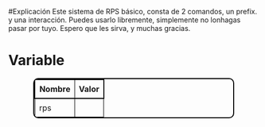 #Explicación
Este sistema de RPS básico, consta de 2 comandos, un prefix. y una interacción. Puedes usarlo libremente, simplemente no lonhagas pasar por tuyo. Espero que les sirva, y muchas gracias.


# Variable
<div align="center">
  <table style="border: 2px solid black; border-collapse: collapse; width: 80%; text-align: left; border-radius: 10px; overflow: hidden;">
    <thead>
      <tr style="border: 2px solid black;">
        <th style="border: 1px solid black; padding: 8px;">Nombre</th>
        <th style="border: 1px solid black; padding: 8px;">Valor</th>
      </tr>
    </thead>
    <tbody>
      <tr>
        <td style="border: 1px solid black; padding: 8px;">rps</td>
        <td style="border: 1px solid black; padding: 8px;"></td>
      </tr>
    </tbody>
  </table>
</div>